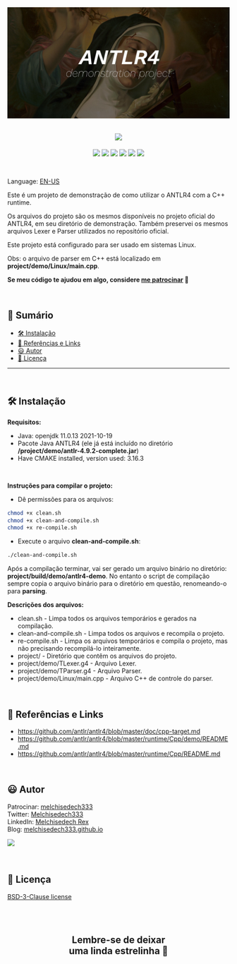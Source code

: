 <div align='center'>

<img src="extras/images/banner-2.jpg?v=123" >

</div>

<br>

<p align="center">
    <a href="https://github.com/sponsors/melchisedech333"><img src="https://img.shields.io/badge/patrocinar-30363D?style=for-the-badge&logo=GitHub-Sponsors&logoColor=#white" ></a>
    <br><br>
    <img src="https://badgen.net/badge/nível de amor/7 de 10/purple" >
    <img src="https://img.shields.io/github/languages/count/melchisedech333/antlr4-demonstration-project?color=%23f34b7d&label=linguagens" >
    <img src="https://img.shields.io/github/languages/top/melchisedech333/antlr4-demonstration-project?color=%23f34b7d" >
    <img src="https://img.shields.io/github/directory-file-count/melchisedech333/antlr4-demonstration-project?label=arquivos" >
    <img src="https://img.shields.io/github/repo-size/melchisedech333/antlr4-demonstration-project?label=tamanho repo" >
    <img src="https://img.shields.io/github/license/melchisedech333/antlr4-demonstration-project?label=licen%C3%A7a" >
</p>

<br>

Language: <a href="readme.md">EN-US</a>

Este é um projeto de demonstração de como utilizar o ANTLR4 com a C++ runtime.

Os arquivos do projeto são os mesmos disponíveis no projeto oficial do ANTLR4, em seu diretório de demonstração. Também preservei os mesmos arquivos Lexer e Parser utilizados no repositório oficial.

Este projeto está configurado para ser usado em sistemas Linux.

Obs: o arquivo de parser em C++ está localizado em <b>project/demo/Linux/main.cpp</b>.

**Se meu código te ajudou em algo, considere [me patrocinar](https://github.com/sponsors/melchisedech333) :blue_heart:** 

<br>

:bookmark_tabs: Sumário
-----
- [:hammer_and_wrench: Instalação](#hammer_and_wrench-instalação)
- [:link: Referências e Links](#link-referências-e-links)
- [:smiley: Autor](#smiley-autor)
- [:scroll: Licença](#scroll-licença)
-----

<br>

:hammer_and_wrench: Instalação
---

<b>Requisitos:</b>
- Java: openjdk 11.0.13 2021-10-19
- Pacote Java ANTLR4 (ele já está incluído no diretório <b>/project/demo/antlr-4.9.2-complete.jar</b>)
- Have CMAKE installed, version used: 3.16.3

<br>

<b>Instruções para compilar o projeto:</b>
- Dê permissões para os arquivos:
```bash
chmod +x clean.sh
chmod +x clean-and-compile.sh
chmod +x re-compile.sh
```
- Execute o arquivo <b>clean-and-compile.sh</b>:
```bash
./clean-and-compile.sh
```

Após a compilação terminar, vai ser gerado um arquivo binário no diretório: <b>project/build/demo/antlr4-demo</b>. No entanto o script de compilação sempre copia o arquivo binário para o diretório em questão, renomeando-o para <b>parsing</b>.

<b>Descrições dos arquivos:</b>
- clean.sh - Limpa todos os arquivos temporários e gerados na compilação.
- clean-and-compile.sh - Limpa todos os arquivos e recompila o projeto.
- re-compile.sh - Limpa os arquivos temporários e compila o projeto, mas não precisando recompilá-lo inteiramente.
- project/ - Diretório que contêm os arquivos do projeto.
- project/demo/TLexer.g4 - Arquivo Lexer.
- project/demo/TParser.g4 - Arquivo Parser.
- project/demo/Linux/main.cpp - Arquivo C++ de controle do parser.

<br>

:link: Referências e Links
---

- https://github.com/antlr/antlr4/blob/master/doc/cpp-target.md
- https://github.com/antlr/antlr4/blob/master/runtime/Cpp/demo/README.md
- https://github.com/antlr/antlr4/blob/master/runtime/Cpp/README.md

<br>

:smiley: Autor
---

Patrocinar: [melchisedech333](https://github.com/sponsors/melchisedech333)<br>
Twitter: [Melchisedech333](https://twitter.com/Melchisedech333)<br>
LinkedIn: [Melchisedech Rex](https://www.linkedin.com/in/melchisedech-rex-724152235/)<br>
Blog: [melchisedech333.github.io](https://melchisedech333.github.io/)<br>

<a href="https://github.com/melchisedech333" ><img src="https://github.com/melchisedech333.png?size=200" height="100" /></a>

<br>

:scroll: Licença
---

[ BSD-3-Clause license](./license)

<br><br>

<div align="center">

## Lembre-se de deixar <br> uma linda estrelinha :star_struck:

</div>


